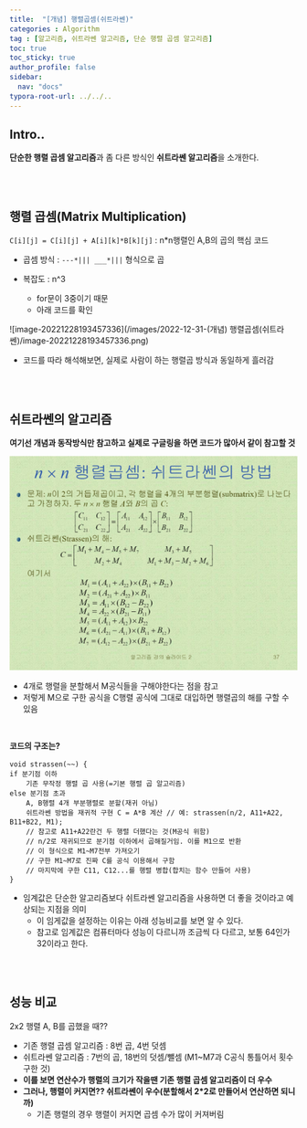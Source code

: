 ```yaml
---
title:  "[개념] 행렬곱셈(쉬트라쎈)"
categories : Algorithm
tag : [알고리즘, 쉬트라쎈 알고리즘, 단순 행렬 곱셈 알고리즘]
toc: true
toc_sticky: true
author_profile: false
sidebar:
  nav: "docs"
typora-root-url: ../../..
---
```




## Intro..

**단순한 행렬 곱셈 알고리즘**과 좀 다른 방식인 **쉬트라쎈 알고리즘**을 소개한다.

<br><br>

## 행렬 곱셈(Matrix Multiplication)

`C[i][j] = C[i][j] + A[i][k]*B[k][j]` : n*n행렬인 A,B의 곱의 핵심 코드

* 곱셈 방식 : `---*||| ___*|||` 형식으로 곱

* 복잡도 : n^3
  * for문이 3중이기 때문
  * 아래 코드를 확인

![image-20221228193457336](/images/2022-12-31-(개념) 행렬곱셈(쉬트라쎈)/image-20221228193457336.png)

* 코드를 따라 해석해보면, 실제로 사람이 하는 행렬곱 방식과 동일하게 흘러감

<br><br>

## 쉬트라쎈의 알고리즘

**여기선 개념과 동작방식만 참고하고 실제로 구글링을 하면 코드가 많아서 같이 참고할 것**

<img src="/images/2022-12-31-(개념) 행렬곱셈(쉬트라쎈)/image-20221228194422555.png" alt="image-20221228194422555" style="zoom:80%;" />

* 4개로 행렬을 분할해서 M공식들을 구해야한다는 점을 참고
* 저렇게 M으로 구한 공식을 C행렬 공식에 그대로 대입하면 행렬곱의 해를 구할 수 있음

<br>

**코드의 구조는?**

```
void strassen(~~) {
if 분기점 이하
	기존 무작정 행렬 곱 사용(=기본 행렬 곱 알고리즘)
else 분기점 초과
	A, B행렬 4개 부분행렬로 분할(재귀 아님)
	쉬트라쎈 방법을 재귀적 구현 C = A*B 계산 // 예: strassen(n/2, A11+A22, B11+B22, M1);
	// 참고로 A11+A22란건 두 행렬 더했다는 것(M공식 위함)
	// n/2로 재귀되므로 분기점 이하에서 곱해질거임. 이를 M1으로 반환
	// 이 형식으로 M1~M7전부 가져오기
	// 구한 M1~M7로 진짜 C를 공식 이용해서 구함
	// 마지막에 구한 C11, C12...를 행렬 병합(합치는 함수 만들어 사용)
}
```

* 임계값은 단순한 알고리즘보다 쉬트라쎈 알고리즘을 사용하면 더 좋을 것이라고 예상되는 지점을 의미
  * 이 임게값을 설정하는 이유는 아래 성능비교를 보면 알 수 있다.
  * 참고로 임계값은 컴퓨터마다 성능이 다르니까 조금씩 다 다르고, 보통 64인가 32이라고 한다.

<br><br>

## 성능 비교

2x2 행렬 A, B를 곱했을 때??

+ 기존 행렬 곱셈 알고리즘 : 8번 곱, 4번 덧셈
+ 쉬트라쎈 알고리즘 : 7번의 곱, 18번의 덧셈/뺄셈 (M1~M7과 C공식 통틀어서 횟수 구한 것)
+ **이를 보면 연산수가 행렬의 크기가 작을땐 기존 행렬 곱셈 알고리즘이 더 우수**
+ **그러나, 행렬이 커지면?? 쉬트라쎈이 우수(분할해서 2*2로 만들어서 연산하면 되니까)**
  + 기존 행렬의 경우 행렬이 커지면 곱셈 수가 많이 커져버림
